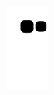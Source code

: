  ![Snake animation](https://github.com/rafaballerini/rafaballerini/blob/output/github-contribution-grid-snake.svg)


